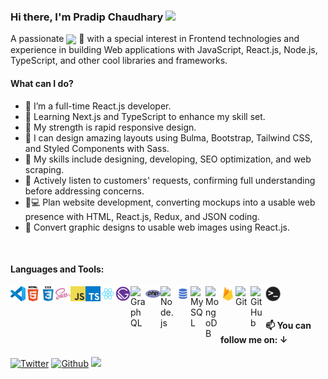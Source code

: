 ### Hi there, I'm Pradip Chaudhary <img src="https://media.giphy.com/media/hvRJCLFzcasrR4ia7z/giphy.gif" width="30" />

A passionate <a href="https://www.pradipchaudhary.com.np"><img align="center" src="https://img.shields.io/badge/Full_Stack-Developer-brightgreen" /></a>  🚀 with a special interest in Frontend technologies and experience in building Web applications with JavaScript, React.js, Node.js, TypeScript, and other cool libraries and frameworks.

#### What can I do?
- 🌱 I’m a full-time React.js developer.
- 🌱 Learning Next.js and TypeScript to enhance my skill set.
- 💪 My strength is rapid responsive design.
- 🎨 I can design amazing layouts using Bulma, Bootstrap, Tailwind CSS, and Styled Components with Sass.
- 👯 My skills include designing, developing, SEO optimization, and web scraping.
- 📝 Actively listen to customers' requests, confirming full understanding before addressing concerns.
- 🧑💻 Plan website development, converting mockups into a usable web presence with HTML, React.js, Redux, and JSON coding.
- 🔨 Convert graphic designs to usable web images using React.js.
<br />

#### Languages and Tools:

<a href="https://code.visualstudio.com/" target="_blank"><img align="left" alt="Visual Studio Code" width="24px" src="https://raw.githubusercontent.com/github/explore/80688e429a7d4ef2fca1e82350fe8e3517d3494d/topics/visual-studio-code/visual-studio-code.png" /></a>
<img align="left" alt="HTML5" width="24px" src="https://raw.githubusercontent.com/github/explore/80688e429a7d4ef2fca1e82350fe8e3517d3494d/topics/html/html.png" />
<img align="left" alt="CSS3" width="24px" src="https://raw.githubusercontent.com/github/explore/80688e429a7d4ef2fca1e82350fe8e3517d3494d/topics/css/css.png" />
<img align="left" alt="Sass" width="24px" src="https://raw.githubusercontent.com/github/explore/80688e429a7d4ef2fca1e82350fe8e3517d3494d/topics/sass/sass.png" />
<img align="left" alt="JavaScript" width="24px" src="https://raw.githubusercontent.com/github/explore/80688e429a7d4ef2fca1e82350fe8e3517d3494d/topics/javascript/javascript.png" />
<img align="left" alt="TypeScript" width="24px" src="https://raw.githubusercontent.com/github/explore/80688e429a7d4ef2fca1e82350fe8e3517d3494d/topics/typescript/typescript.png" />
<img align="left" alt="React" width="24px" src="https://raw.githubusercontent.com/github/explore/80688e429a7d4ef2fca1e82350fe8e3517d3494d/topics/react/react.png" />
<img align="left" alt="Gatsby" width="24px" src="https://raw.githubusercontent.com/github/explore/e94815998e4e0713912fed477a1f346ec04c3da2/topics/gatsby/gatsby.png" />
<img align="left" alt="GraphQL" width="24px" src="https://cdn.jsdelivr.net/gh/devicons/devicon/icons/graphql/graphql-plain.svg" />
<img align="left" alt="PHP" width="24px" src="https://raw.githubusercontent.com/github/explore/80688e429a7d4ef2fca1e82350fe8e3517d3494d/topics/php/php.png" />
<img align="left" alt="Node.js" width="24px" src="https://cdn.jsdelivr.net/gh/devicons/devicon/icons/nodejs/nodejs-original.svg" />
<img align="left" alt="SQL" width="24px" src="https://raw.githubusercontent.com/github/explore/80688e429a7d4ef2fca1e82350fe8e3517d3494d/topics/sql/sql.png" />
<img align="left" alt="MySQL" width="24px" src="https://cdn.jsdelivr.net/gh/devicons/devicon/icons/mysql/mysql-original.svg" />
<img align="left" alt="MongoDB" width="24px" src="https://cdn.jsdelivr.net/gh/devicons/devicon/icons/mongodb/mongodb-original.svg" />
<img align="left" alt="Firebase" width="24px" src="https://raw.githubusercontent.com/github/explore/80688e429a7d4ef2fca1e82350fe8e3517d3494d/topics/firebase/firebase.png" />
<img align="left" alt="Git" width="24px" src="https://cdn.jsdelivr.net/gh/devicons/devicon/icons/git/git-original.svg" />
<img align="left" alt="GitHub" width="24px" src="https://user-images.githubusercontent.com/3369400/139447912-e0f43f33-6d9f-45f8-be46-2df5bbc91289.png" />
<img align="left" alt="Terminal" width="24px" src="https://raw.githubusercontent.com/github/explore/80688e429a7d4ef2fca1e82350fe8e3517d3494d/topics/terminal/terminal.png" />

<br />
<br />

#### 📫 You can follow me on: ↓

 [![Twitter](https://img.shields.io/twitter/follow/pradipchaudhary?label=%40pradipchaudhary&style=social)](https://twitter.com/pradipchaudhary)
 [![Github](https://img.shields.io/github/followers/pradipchaudhary?style=social&label=Follow)](https://github.com/pradipchaudhary)
 ![](https://komarev.com/ghpvc/?username=pradipchaudhary&style=flat-square&color=lightgrey)

 <br />
